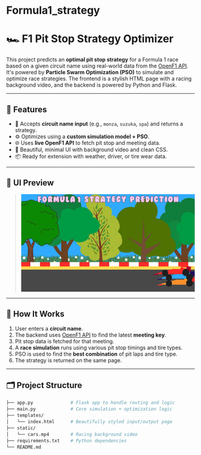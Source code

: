 ﻿# Formula1_strategy
# 🏎️ F1 Pit Stop Strategy Optimizer

This project predicts an **optimal pit stop strategy** for a Formula 1 race based on a given circuit name using real-world data from the [OpenF1 API](https://openf1.org/). It's powered by **Particle Swarm Optimization (PSO)** to simulate and optimize race strategies. The frontend is a stylish HTML page with a racing background video, and the backend is powered by Python and Flask.

---

## 🚀 Features

- 🔎 Accepts **circuit name input** (e.g., `monza`, `suzuka`, `spa`) and returns a strategy.
- ⚙️ Optimizes using a **custom simulation model + PSO**.
- 🌐 Uses **live OpenF1 API** to fetch pit stop and meeting data.
- 🎨 Beautiful, minimal UI with background video and clean CSS.
- 📦 Ready for extension with weather, driver, or tire wear data.

---

## 📸 UI Preview

> ![Preview](cars.gif)  

---

## 🧠 How It Works

1. User enters a **circuit name**.
2. The backend uses [OpenF1 API](https://openf1.org/) to find the latest **meeting key**.
3. Pit stop data is fetched for that meeting.
4. A **race simulation** runs using various pit stop timings and tire types.
5. PSO is used to find the **best combination** of pit laps and tire type.
6. The strategy is returned on the same page.

---

## 🗂️ Project Structure

```bash
├── app.py              # Flask app to handle routing and logic
├── main.py             # Core simulation + optimization logic
├── templates/
│   └── index.html      # Beautifully styled input/output page
├── static/
│   └── cars.mp4        # Racing background video
├── requirements.txt    # Python dependencies
└── README.md
